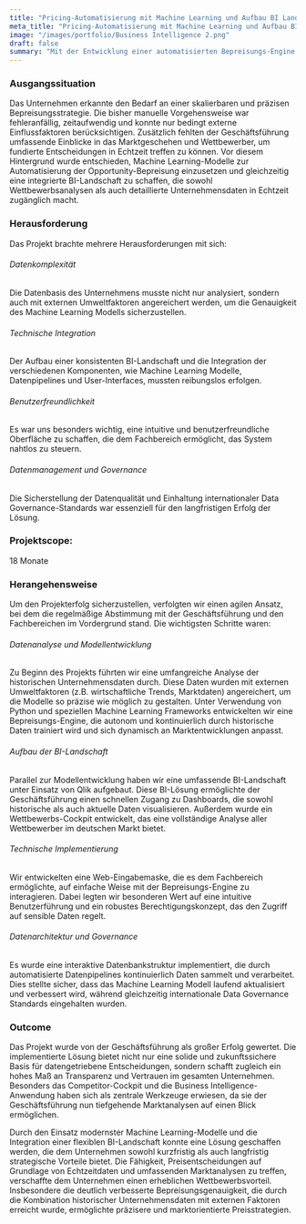 ```yaml
---
title: "Pricing-Automatisierung mit Machine Learning und Aufbau BI Landschaft"
meta_title: "Pricing-Automatisierung mit Machine Learning und Aufbau BI Landschaft"
image: "/images/portfolio/Business Intelligence 2.png"
draft: false
summary: "Mit der Entwicklung einer automatisierten Bepreisungs-Engine und der Integration einer flexiblen Business Intelligence-Lösung haben wir für unser Unternehmen eine zukunftssichere Grundlage geschaffen, die datengetriebene Entscheidungen einfach macht. Dank Marktanalysen und optimierter Preisstrategien konnte die Wettbewerbsfähigkeit nachhaltig gestärkt werden. Entdecken Sie, wie diese innovative Lösung maßgeschneiderte Ergebnisse liefert und langfristige strategische Vorteile bietet."
---
```


### Ausgangssituation

Das Unternehmen erkannte den Bedarf an einer skalierbaren und präzisen Bepreisungsstrategie. Die bisher manuelle Vorgehensweise war fehleranfällig, zeitaufwendig und konnte nur bedingt externe Einflussfaktoren berücksichtigen. Zusätzlich fehlten der Geschäftsführung umfassende Einblicke in das Marktgeschehen und Wettbewerber, um fundierte Entscheidungen in Echtzeit treffen zu können.
Vor diesem Hintergrund wurde entschieden, Machine Learning-Modelle zur Automatisierung der Opportunity-Bepreisung einzusetzen und gleichzeitig eine integrierte BI-Landschaft zu schaffen, die sowohl Wettbewerbsanalysen als auch detaillierte Unternehmensdaten in Echtzeit zugänglich macht.

### Herausforderung
Das Projekt brachte mehrere Herausforderungen mit sich:

###### Datenkomplexität
Die Datenbasis des Unternehmens musste nicht nur analysiert, sondern auch mit externen Umweltfaktoren angereichert werden, um die Genauigkeit des Machine Learning Modells sicherzustellen.
###### Technische Integration
Der Aufbau einer konsistenten BI-Landschaft und die Integration der verschiedenen Komponenten, wie Machine Learning Modelle, Datenpipelines und User-Interfaces, mussten reibungslos erfolgen.
###### Benutzerfreundlichkeit
Es war uns besonders wichtig, eine intuitive und benutzerfreundliche Oberfläche zu schaffen, die dem Fachbereich ermöglicht, das System nahtlos zu steuern.
###### Datenmanagement und Governance
Die Sicherstellung der Datenqualität und Einhaltung internationaler Data Governance-Standards war essenziell für den langfristigen Erfolg der Lösung.

### Projektscope:

18 Monate

### Herangehensweise

Um den Projekterfolg sicherzustellen, verfolgten wir einen agilen Ansatz, bei dem die regelmäßige Abstimmung mit der Geschäftsführung und den Fachbereichen im Vordergrund stand. Die wichtigsten Schritte waren:

###### Datenanalyse und Modellentwicklung
Zu Beginn des Projekts führten wir eine umfangreiche Analyse der historischen Unternehmensdaten durch. Diese Daten wurden mit externen Umweltfaktoren (z.B. wirtschaftliche Trends, Marktdaten) angereichert, um die Modelle so präzise wie möglich zu gestalten.
Unter Verwendung von Python und speziellen Machine Learning Frameworks entwickelten wir eine Bepreisungs-Engine, die autonom und kontinuierlich durch historische Daten trainiert wird und sich dynamisch an Marktentwicklungen anpasst.
###### Aufbau der BI-Landschaft
Parallel zur Modellentwicklung haben wir eine umfassende BI-Landschaft unter Einsatz von Qlik aufgebaut. Diese BI-Lösung ermöglichte der Geschäftsführung einen schnellen Zugang zu Dashboards, die sowohl historische als auch aktuelle Daten visualisieren. Außerdem wurde ein Wettbewerbs-Cockpit entwickelt, das eine vollständige Analyse aller Wettbewerber im deutschen Markt bietet.
###### Technische Implementierung
Wir entwickelten eine Web-Eingabemaske, die es dem Fachbereich ermöglichte, auf einfache Weise mit der Bepreisungs-Engine zu interagieren. Dabei legten wir besonderen Wert auf eine intuitive Benutzerführung und ein robustes Berechtigungskonzept, das den Zugriff auf sensible Daten regelt.
###### Datenarchitektur und Governance
Es wurde eine interaktive Datenbankstruktur implementiert, die durch automatisierte Datenpipelines kontinuierlich Daten sammelt und verarbeitet. Dies stellte sicher, dass das Machine Learning Modell laufend aktualisiert und verbessert wird, während gleichzeitig internationale Data Governance Standards eingehalten wurden.

### Outcome
Das Projekt wurde von der Geschäftsführung als großer Erfolg gewertet. Die implementierte Lösung bietet nicht nur eine solide und zukunftssichere Basis für datengetriebene Entscheidungen, sondern schafft zugleich ein hohes Maß an Transparenz und Vertrauen im gesamten Unternehmen. Besonders das Competitor-Cockpit und die Business Intelligence-Anwendung haben sich als zentrale Werkzeuge erwiesen, da sie der Geschäftsführung nun tiefgehende Marktanalysen auf einen Blick ermöglichen.

Durch den Einsatz modernster Machine Learning-Modelle und die Integration einer flexiblen BI-Landschaft konnte eine Lösung geschaffen werden, die dem Unternehmen sowohl kurzfristig als auch langfristig strategische Vorteile bietet. Die Fähigkeit, Preisentscheidungen auf Grundlage von Echtzeitdaten und umfassenden Marktanalysen zu treffen, verschaffte dem Unternehmen einen erheblichen Wettbewerbsvorteil. Insbesondere die deutlich verbesserte Bepreisungsgenauigkeit, die durch die Kombination historischer Unternehmensdaten mit externen Faktoren erreicht wurde, ermöglichte präzisere und marktorientierte Preisstrategien.